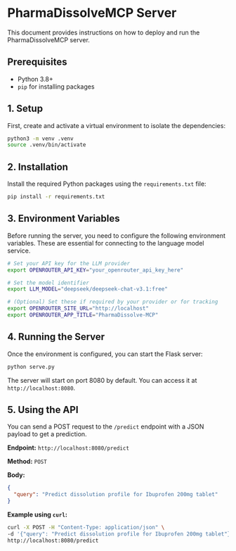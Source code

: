 # PharmaDissolveMCP Server

This document provides instructions on how to deploy and run the PharmaDissolveMCP server.

## Prerequisites

- Python 3.8+
- `pip` for installing packages

## 1. Setup

First, create and activate a virtual environment to isolate the dependencies:

```bash
python3 -m venv .venv
source .venv/bin/activate
```

## 2. Installation

Install the required Python packages using the `requirements.txt` file:

```bash
pip install -r requirements.txt
```

## 3. Environment Variables

Before running the server, you need to configure the following environment variables. These are essential for connecting to the language model service.

```bash
# Set your API key for the LLM provider
export OPENROUTER_API_KEY="your_openrouter_api_key_here"

# Set the model identifier
export LLM_MODEL="deepseek/deepseek-chat-v3.1:free"

# (Optional) Set these if required by your provider or for tracking
export OPENROUTER_SITE_URL="http://localhost"
export OPENROUTER_APP_TITLE="PharmaDissolve-MCP"
```

## 4. Running the Server

Once the environment is configured, you can start the Flask server:

```bash
python serve.py
```

The server will start on port 8080 by default. You can access it at `http://localhost:8080`.

## 5. Using the API

You can send a POST request to the `/predict` endpoint with a JSON payload to get a prediction.

**Endpoint:** `http://localhost:8080/predict`

**Method:** `POST`

**Body:**
```json
{
  "query": "Predict dissolution profile for Ibuprofen 200mg tablet"
}
```

**Example using `curl`:**
```bash
curl -X POST -H "Content-Type: application/json" \
-d '{"query": "Predict dissolution profile for Ibuprofen 200mg tablet"}' \
http://localhost:8080/predict
```
